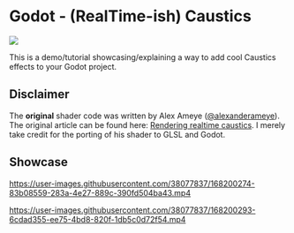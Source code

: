 # Godot - (RealTime-ish) Caustics
![](https://img.shields.io/badge/LICENSE-MIT-blue?style=for-the-badge&logo=godotengine)

This is a demo/tutorial showcasing/explaining a way to add cool Caustics effects to your Godot project.

## Disclaimer
The **original** shader code was written by Alex Ameye ([@alexanderameye](https://twitter.com/alexanderameye)). The original article can be found here:  [Rendering realtime caustics](https://alexanderameye.github.io/notes/realtime-caustics/). I merely take credit for the porting of his shader to GLSL and Godot.

## Showcase
https://user-images.githubusercontent.com/38077837/168200274-83b08559-283a-4e27-889c-390fd504ba43.mp4

https://user-images.githubusercontent.com/38077837/168200293-6cdad355-ee75-4bd8-820f-1db5c0d72f54.mp4


